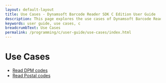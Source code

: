 ```yaml
---
layout: default-layout
title: Use Cases - Dynamsoft Barcode Reader SDK C Edition User Guide
description: This page explores the use cases of Dynamsoft Barcode Reader SDK C Edition.
keywords: user guide, use cases, c
breadcrumbText: Use Cases
permalink: /programming/c/user-guide/use-cases/index.html
---
```


# Use Cases

* [Read DPM codes]({{site.usecases}}read-dpm-codes.html?lang=c)
* [Read Postal codes]({{site.usecases}}read-postal-codes.html?lang=c)
